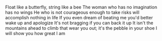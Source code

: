 Float like a butterfly, string like a bee
The woman who has no imagination has no wings
He who is not courageous enough to take risks will accomplish nothing in life
If you even dream of beating me you'd better wake up and apologize
It's not bragging if you can back it up
It isn't the mountains ahead to climb that wear you out; it's the pebble in your shoe
I will show you how great I am
